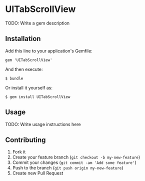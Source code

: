 # UITabScrollView

TODO: Write a gem description

## Installation

Add this line to your application's Gemfile:

    gem 'UITabScrollView'

And then execute:

    $ bundle

Or install it yourself as:

    $ gem install UITabScrollView

## Usage

TODO: Write usage instructions here

## Contributing

1. Fork it
2. Create your feature branch (`git checkout -b my-new-feature`)
3. Commit your changes (`git commit -am 'Add some feature'`)
4. Push to the branch (`git push origin my-new-feature`)
5. Create new Pull Request
